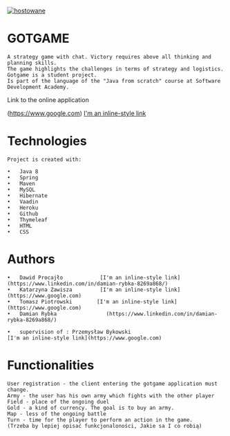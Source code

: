 <a href=https://zapodaj.net/578f1ba5eca78.jpg.html><img src=https://zapodaj.net/images/578f1ba5eca78.jpg alt=hostowane przez Zapodaj.net /></a>


# GOTGAME

    A strategy game with chat. Victory requires above all thinking and planning skills. 
    The game highlights the challenges in terms of strategy and logistics. Gotgame is a student project. 
    Is part of the language of the "Java from scratch" course at Software Development Academy.

Link to the online application

   (https://www.google.com)
    [I'm an inline-style link](https://www.google.com)

# Technologies

    Project is created with:
    
    •	Java 8
    •	Spring
    •	Maven
    •	MySQL
    •	Hibernate
    •	Vaadin
    •	Heroku
    •	Github
    •	Thymeleaf
    •	HTML
    •	CSS
    

# Authors

    •	Dawid Procajło            [I'm an inline-style link](https://www.linkedin.com/in/damian-rybka-8269a868/)   
    •	Katarzyna Zawisza         [I'm an inline-style link](https://www.google.com)  
    •	Tomasz Piotrowski        [I'm an inline-style link](https://www.google.com)
    •	Damian Rybka                (https://www.linkedin.com/in/damian-rybka-8269a868/)

    •	supervision of : Przemysław Bykowski         
    [I'm an inline-style link](https://www.google.com)
# Functionalities

    User registration - the client entering the gotgame application must change.
    Army - the user has his own army which fights with the other player
    Field - place of the ongoing duel
    Gold - a kind of currency. The goal is to buy an army.
    Map - less of the ongoing battle
    Turn - time for the player to perform an action in the game.
    (Trzeba by lepiej opisać funkcjonaloności, Jakie sa I co robią)



